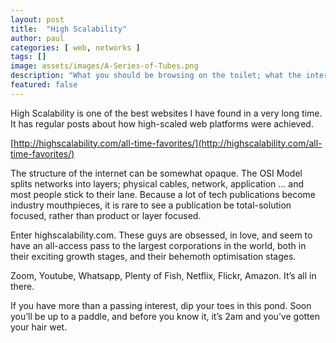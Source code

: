 ```yaml
---
layout: post
title:  "High Scalability"
author: paul
categories: [ web, networks ]
tags: []
image: assets/images/A-Series-of-Tubes.png
description: "What you should be browsing on the toilet; what the internet is made of."
featured: false
---
```


High Scalability is one of the best websites I have found in a very long time. It has regular posts about how high-scaled web platforms were achieved.

[http://highscalability.com/all-time-favorites/](http://highscalability.com/all-time-favorites/)

The structure of the internet can be somewhat opaque. The OSI Model splits networks into layers; physical cables, network, application … and most people stick to their lane. Because a lot of tech publications become industry mouthpieces, it is rare to see a publication be total-solution focused, rather than product or layer focused.

Enter highscalability.com. These guys are obsessed, in love, and seem to have an all-access pass to the largest corporations in the world, both in their exciting growth stages, and their behemoth optimisation stages.

Zoom, Youtube, Whatsapp, Plenty of Fish, Netflix, Flickr, Amazon. It’s all in there.

If you have more than a passing interest, dip your toes in this pond. Soon you’ll be up to a paddle, and before you know it, it’s 2am and you’ve gotten your hair wet.
